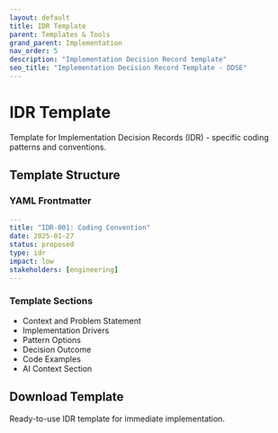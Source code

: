 ```yaml
---
layout: default
title: IDR Template
parent: Templates & Tools
grand_parent: Implementation
nav_order: 5
description: "Implementation Decision Record template"
seo_title: "Implementation Decision Record Template - DDSE"
---
```


# IDR Template

Template for Implementation Decision Records (IDR) - specific coding patterns and conventions.

## Template Structure

### YAML Frontmatter
```yaml
---
title: "IDR-001: Coding Convention"
date: 2025-01-27
status: proposed
type: idr
impact: low
stakeholders: [engineering]
---
```

### Template Sections

- Context and Problem Statement
- Implementation Drivers
- Pattern Options
- Decision Outcome
- Code Examples
- AI Context Section

## Download Template

Ready-to-use IDR template for immediate implementation.
